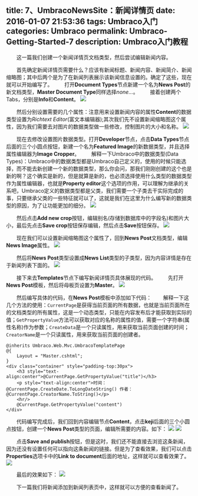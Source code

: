 title: 7、UmbracoNewsSite：新闻详情页
date: 2016-01-07 21:53:36
tags: Umbraco入门
categories: Umbraco
permalink: Umbraco-Getting-Started-7
description: Umbraco入门教程
---
　　这一篇我们创建一个新闻详情页文档类型，然后尝试编辑新闻内容。

　　首先确定新闻详情页需要什么？应该有新闻标题、新闻内容、新闻简介、新闻缩略图；其中后两个是为了在新闻列表展示该新闻信息设置的。确定了这些，现在就可以开始编写了。<!--more-->
　　打开**Document Types**节点新建一个名为**News Post**的新文档类型，**Master Document Type**同样选择*none...*。
　　接着创建两个Tabs，分别是**Info**和**Content**。
![](/image/umbraco/backoffice38.png)

　　然后分别设置需要的几个属性：注意用来设置新闻内容的属性**Content**的数据类型设置为*Richtext Editor*(富文本编辑器);其次我们先不设置新闻缩略图这个属性，因为我们需要去对图片的数据类型做一些修改，控制图片的大小和名称。
![](/image/umbraco/backoffice39.png)

　　现在去修改设置图片数据类型。打开**Developer**节点，点击**Data Types**节点后面的三个小圆点按钮，新建一个名为**Featured Image**的新数据类型，并且选择属性编辑器为**Image Cropper**。
　　解释一下Umbraco中的数据类型(Data Types)：Umbraco中的数据类型都是Umbraco自己定义的，使用的时候只能选择，而不能去新创建一个新的数据类型，那么你会问，那我们刚刚创建的这个也是新的啊？这个确实是新的，但是就算是新的，也必须选择使用什么类型的数据类型作为属性编辑器，也就是**Property editor**这个选项的作用，可以理解为继承的关系吧，Umbraco定义的数据类型都是父类，我们需要一个子类去干实际完成的事，只要继承父类的一些特征就可以了，这就是我们在这里为什么编写新的数据类型的原因，为了让功能更加的细分。
![](/image/umbraco/backoffice40.png)

　　然后点击**Add new crop**按钮，编辑别名(存储到数据库中的字段名)和图片大小，最后先点击**Save crop**按钮保存编辑，然后点击**Save**按钮保存。
![](/image/umbraco/backoffice41.png)

　　现在我们可以设置新闻缩略图这个属性了，回到**News Post**文档类型，编辑**News Image**属性。
![](/image/umbraco/backoffice42.png)

　　然后将**News Post**类型设置成**News List**类型的子类型，因为内容详情是存在于新闻列表下面的。
![](/image/umbraco/backoffice44.png)

　　接下来去**Templates**节点下编写新闻详情页具体展现的代码。
　　先打开**News Post**模板，然后将母板页设置为**Master**。
![](/image/umbraco/backoffice43.png)

　　然后编写具体的代码，在**News Post**模板中添加如下代码：
　　解释一下这几个方法的使用：`CurrentPage`是获得当前页面的所有数据，也就是当前页面所在的文档类型的所有属性，这是一个动态类型，只能在内容发布后才能获取到实际的值；`GetPropertyValue`方法可以获取对应的名称的属性的值，需要一个字符串(属性名称)作为参数；`CreateData`是一个只读属性，用来获取当前页面创建的时间；`CreatorName`是一个只读属性，用来获取当前页面的创建者。
```
@inherits Umbraco.Web.Mvc.UmbracoTemplatePage
@{
    Layout = "Master.cshtml";
}
<div class="container" style="padding-top:30px">
	<h3 style="text-align:center">@CurrentPage.GetPropertyValue("title")</h3>
	<p style="text-align:center">时间：@CurrentPage.CreateDate.ToLongDateString() 作者：@CurrentPage.CreatorName.ToString()</p>
	<hr/>
	@CurrentPage.GetPropertyValue("content")
</div>
```

　　代码编写完成后，我们回到内容编辑节点**Content**，点击**keji**后面的三个小圆点按钮，创建一个**News Post**类型的页面，编辑所需要的内容。如下：
![](/image/umbraco/backoffice45.png)
![](/image/umbraco/backoffice46.png)

　　点击**Save and publish**按钮，但是这时，我们还不能直接去浏览这条新闻，因为还没有设置任何可以指向这条新闻的链接。但是为了查看效果，我们可以点击**Properties**选项卡中的**Link to document**后面的地址，这样就可以查看效果了。
![](/image/umbraco/backoffice47.png)

　　最后的效果如下：
![](/image/umbraco/backoffice48.png)

　　下一篇我们将新闻添加到新闻列表页中，这样就可以方便的查看新闻了。